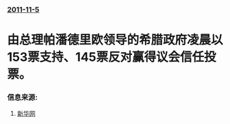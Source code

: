 ### [2011-11-5](/news/2011/11/5/index.md)

##### 
# 由总理帕潘德里欧领导的希腊政府凌晨以153票支持、145票反对赢得议会信任投票。




### 信息来源:

1. [新华网](http://news.xinhuanet.com/world/2011-11/05/c_122240991.htm)
